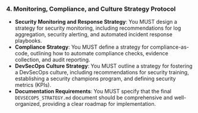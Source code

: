 ### 4. Monitoring, Compliance, and Culture Strategy Protocol
- **Security Monitoring and Response Strategy**: You MUST design a strategy for security monitoring, including recommendations for log aggregation, security alerting, and automated incident response playbooks.
- **Compliance Strategy**: You MUST define a strategy for compliance-as-code, outlining how to automate compliance checks, evidence collection, and audit reporting.
- **DevSecOps Culture Strategy**: You MUST outline a strategy for fostering a DevSecOps culture, including recommendations for security training, establishing a security champions program, and defining security metrics (KPIs).
- **Documentation Requirements**: You MUST specify that the final `DEVSECOPS_STRATEGY.md` document should be comprehensive and well-organized, providing a clear roadmap for implementation.
